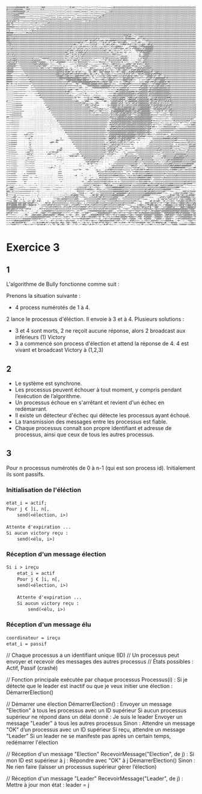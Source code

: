 ![ascii-art.png](ascii-art.png)

# Exercice 3
## 1

L'algorithme de Bully fonctionne comme suit :

Prenons la situation suivante :
* 4 process numérotés de 1 à 4.

2 lance le processus d'éléction. Il envoie à 3 et à 4. Plusieurs solutions :
* 3 et 4 sont morts, 2 ne reçoit aucune réponse, alors 2 broadcast aux inférieurs (1) Victory
* 3 a commencé son process d'élection et attend la réponse de 4. 4 est vivant et broadcast Victory à (1,2,3)

## 2

* Le système est synchrone.
* Les processus peuvent échouer à tout moment, y compris pendant l’exécution de l’algorithme.
* Un processus échoue en s'arrêtant et revient d'un échec en redémarrant.
* Il existe un détecteur d'échec qui détecte les processus ayant échoué.
* La transmission des messages entre les processus est fiable.
* Chaque processus connaît son propre identifiant et adresse de processus, ainsi que ceux de tous les autres processus.

## 3

Pour n processus numérotés de 0 à n-1 (qui est son process id).
Initialement ils sont passifs.


### Initialisation de l'éléction
```
etat_i = actif;
Pour j € ]i, n[, 
    send(<élection, i>)
    
Attente d'expiration ...
Si aucun victory reçu :
    send(<élu, i>)
```

### Réception d'un message élection

```
Si i > ireçu
    etat_i = actif
    Pour j € ]i, n[, 
    send(<élection, i>)
    
    Attente d'expiration ...
    Si aucun victory reçu :
        send(<élu, i>)
```

### Réception d'un message élu

```
coordinateur = ireçu
etat_i = passif
```


// Chaque processus a un identifiant unique (ID)
// Un processus peut envoyer et recevoir des messages des autres processus
// États possibles : Actif, Passif (crashé)

// Fonction principale exécutée par chaque processus
Processus(i) :
Si je détecte que le leader est inactif ou que je veux initier une élection :
DémarrerElection()

// Démarrer une élection
DémarrerElection() :
Envoyer un message "Election" à tous les processus avec un ID supérieur
Si aucun processus supérieur ne répond dans un délai donné :
Je suis le leader
Envoyer un message "Leader" à tous les autres processus
Sinon :
Attendre un message "OK" d’un processus avec un ID supérieur
Si reçu, attendre un message "Leader"
Si un leader ne se manifeste pas après un certain temps, redémarrer l'élection

// Réception d'un message "Election"
RecevoirMessage("Election", de j) :
Si mon ID est supérieur à j :
Répondre avec "OK" à j
DémarrerElection()
Sinon :
Ne rien faire (laisser un processus supérieur gérer l’élection)

// Réception d'un message "Leader"
RecevoirMessage("Leader", de j) :
Mettre à jour mon état : leader = j
